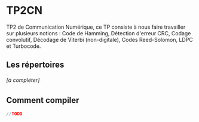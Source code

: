 # TP2CN
TP2 de Communication Numérique, ce TP consiste à nous faire travailler sur plusieurs notions : Code de Hamming, Détection d'erreur CRC, Codage convolutif, Décodage de Viterbi (non-digitale), Codes Reed-Solomon, LDPC et Turbocode.

## Les répertoires
###### [à compléter]

## Comment compiler
```C
//TODO
```
